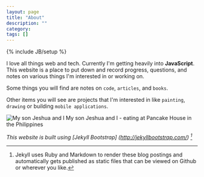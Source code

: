 ```yaml
---
layout: page
title: "About"
description: ""
category: 
tags: []
---
```

{% include JB/setup %}

I love all things web and tech. Currently I'm getting heavily into **JavaScript**. This website is a place to put down and record progress, questions, and notes on various things I'm interested in or working on.

Some things you will find are notes on `code`, `articles`, and `books`.

Other items you will see are projects that I'm interested in like `painting`, `drawing` or building `mobile applications`. 

![My son Jeshua and I](http://dl.dropbox.com/u/3371324/RyanRegalado/Ryan-and-Jeshua-PancakeHouse.jpeg)
My son Jeshua and I - eating at Pancake House in the Philippines
     
_This website is built using [Jekyll Bootstrap] (http://jekyllbootstrap.com/) [^1]_

[^1]: Jekyll uses Ruby and Markdown to render these blog postings and automatically gets published as static files that can be viewed on Github or wherever you like.
